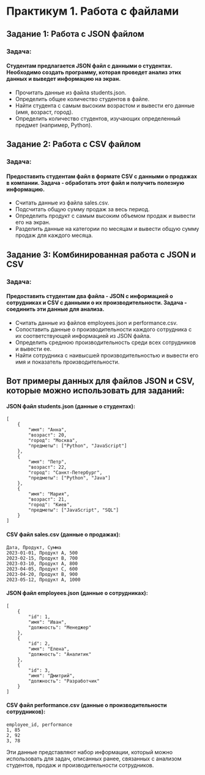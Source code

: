 # Практикум 1. Работа с файлами

## Задание 1: Работа с JSON файлом
### Задача:
#### Студентам предлагается JSON файл с данными о студентах. Необходимо создать программу, которая проведет анализ этих данных и выведет информацию на экран.

- Прочитать данные из файла students.json.
- Определить общее количество студентов в файле.
- Найти студента с самым высоким возрастом и вывести его данные (имя, возраст, город).
- Определить количество студентов, изучающих определенный предмет (например, Python).
## Задание 2: Работа с CSV файлом
### Задача:
#### Предоставить студентам файл в формате CSV с данными о продажах в компании. Задача - обработать этот файл и получить полезную информацию.

- Считать данные из файла sales.csv.
- Подсчитать общую сумму продаж за весь период.
- Определить продукт с самым высоким объемом продаж и вывести его на экран.
- Разделить данные на категории по месяцам и вывести общую сумму продаж для каждого месяца.
## Задание 3: Комбинированная работа с JSON и CSV
### Задача:
#### Предоставить студентам два файла - JSON с информацией о сотрудниках и CSV с данными о их производительности. Задача - соединить эти данные для анализа.

- Считать данные из файлов employees.json и performance.csv.
- Сопоставить данные о производительности каждого сотрудника с их соответствующей информацией из JSON файла.
- Определить среднюю производительность среди всех сотрудников и вывести ее.
- Найти сотрудника с наивысшей производительностью и вывести его имя и показатель производительности.
## Вот примеры данных для файлов JSON и CSV, которые можно использовать для заданий:

#### JSON файл students.json (данные о студентах):
```
[
    {
        "имя": "Анна",
        "возраст": 20,
        "город": "Москва",
        "предметы": ["Python", "JavaScript"]
    },
    {
        "имя": "Петр",
        "возраст": 22,
        "город": "Санкт-Петербург",
        "предметы": ["Python", "Java"]
    },
    {
        "имя": "Мария",
        "возраст": 21,
        "город": "Киев",
        "предметы": ["JavaScript", "SQL"]
    }
]
```


#### CSV файл sales.csv (данные о продажах):
```
Дата, Продукт, Сумма
2023-01-01, Продукт A, 500
2023-02-15, Продукт B, 700
2023-03-10, Продукт A, 800
2023-04-05, Продукт C, 600
2023-04-20, Продукт B, 900
2023-05-12, Продукт A, 1000
```
#### JSON файл employees.json (данные о сотрудниках):
```
[
    {
        "id": 1,
        "имя": "Иван",
        "должность": "Менеджер"
    },
    {
        "id": 2,
        "имя": "Елена",
        "должность": "Аналитик"
    },
    {
        "id": 3,
        "имя": "Дмитрий",
        "должность": "Разработчик"
    }
]
```
#### CSV файл performance.csv (данные о производительности сотрудников):
```
employee_id, performance
1, 85
2, 92
3, 78
```
Эти данные представляют набор информации, который можно использовать для задач, описанных ранее, связанных с анализом студентов, продаж и производительности сотрудников.